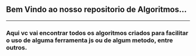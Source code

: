 ## Bem Vindo ao nosso repositorio de Algoritmos...
---
### Aqui vc vai encontrar todos os algoritmos criados para facilitar o uso de alguma ferramenta js ou de algum metodo, entre outros.